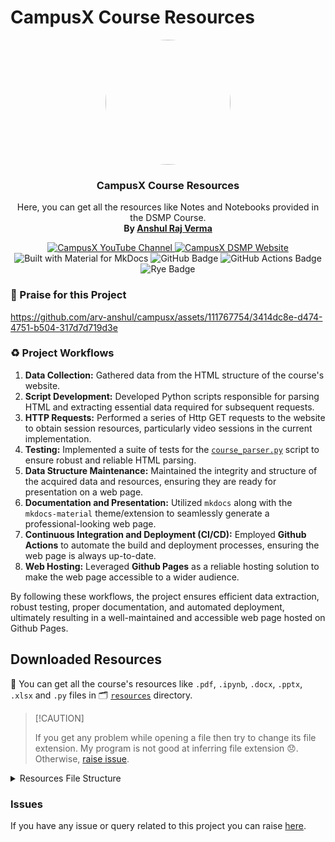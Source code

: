 # CampusX Course Resources

<p align="center">
  <a href="https://learnwith.campusx.in">
    <img src="https://avatars.githubusercontent.com/u/53361867?v=4" style="width: 200px; border-radius: 50%;" />
  </a>

  <h3 align="center">CampusX Course Resources</h3>
  <p align="center">
    Here, you can get all the resources like Notes and Notebooks provided in the DSMP Course.
    <br>
    <strong>By <a href="https://github.com/arv-anshul">Anshul Raj Verma</a></strong>
  </p>
</p>

<p align="center">
  <a href="https://youtube.com/@campusx-official" title="CampusX YouTube Channel">
    <img src="https://img.shields.io/badge/CampusX-F00?logo=youtube&logoColor=fff" alt="CampusX YouTube Channel">
  </a>
  <a href="https://learnwith.campusx.in" title="CampusX DSMP Website">
    <img src="https://img.shields.io/badge/CampusX_DSMP-0056D2?logo=curl&logoColor=fff" alt="CampusX DSMP Website">
  </a>
  <br>
  <img src="https://img.shields.io/badge/Material_for_MkDocs-526CFE?logo=MaterialForMkDocs&logoColor=white" alt="Built with Material for MkDocs">
  <img src="https://img.shields.io/badge/GitHub%20Pages-222?logo=github&logoColor=fff" alt="GitHub Badge">
  <img src="https://img.shields.io/badge/GitHub%20Actions-2088FF?logo=githubactions&logoColor=fff" alt="GitHub Actions Badge">
  <img src="https://img.shields.io/badge/Rye-000?logo=rye&logoColor=fff" alt="Rye Badge">
</p>

### 🙌 Praise for this Project

<p align="center">

https://github.com/arv-anshul/campusx/assets/111767754/3414dc8e-d474-4751-b504-317d7d719d3e

</p>

### ♻️ Project Workflows

1. **Data Collection:** Gathered data from the HTML structure of the course's website.
2. **Script Development:** Developed Python scripts responsible for parsing HTML and extracting essential data required for subsequent requests.
3. **HTTP Requests:** Performed a series of Http GET requests to the website to obtain session resources, particularly video sessions in the current implementation.
4. **Testing:** Implemented a suite of tests for the [`course_parser.py`](./src/dsmp2/course_parser.py) script to ensure robust and reliable HTML parsing.
5. **Data Structure Maintenance:** Maintained the integrity and structure of the acquired data and resources, ensuring they are ready for presentation on a web page.
6. **Documentation and Presentation:** Utilized `mkdocs` along with the `mkdocs-material` theme/extension to seamlessly generate a professional-looking web page.
7. **Continuous Integration and Deployment (CI/CD):** Employed **Github Actions** to automate the build and deployment processes, ensuring the web page is always up-to-date.
8. **Web Hosting:** Leveraged **Github Pages** as a reliable hosting solution to make the web page accessible to a wider audience.

By following these workflows, the project ensures efficient data extraction, robust testing, proper documentation, and automated deployment, ultimately resulting in a well-maintained and accessible web page hosted on Github Pages.

## Downloaded Resources

🥳 You can get all the course's resources like `.pdf`, `.ipynb`, `.docx`, `.pptx`, `.xlsx` and `.py` files in 🗂️ [`resources`](./resources/) directory.

> \[!CAUTION\]
>
> If you get any problem while opening a file then try to change its file extension. My program is not good at inferring file extension 😞. Otherwise, [raise issue](https://github.com/arv-anshul/campusx/issues).

<details>
<summary>Resources File Structure</summary>

```bash
./resources
├── README.md
├── DSMP
│   ├── Parent Session1
│   │   ├── Lecture1
│   │   │   ├── Resource1
│   │   │   └── Resource2
│   │   └── Lecture2
│   │       ├── Resource1
│   │       └── Resource2
│   └── Parent Session2
│       └── Lecture1
│           ├── Resource1
│           └── Resource2
└── Extra  # Some extra stuffs from course (added manually)
```

</details>

### Issues

If you have any issue or query related to this project you can raise [here](https://github.com/arv-anshul/campusx/issues "Project's Issues Tab").
